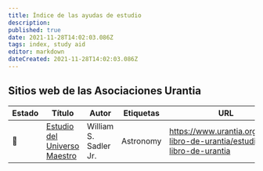 ```yaml
---
title: Índice de las ayudas de estudio
description:
published: true
date: 2021-11-28T14:02:03.086Z
tags: index, study aid
editor: markdown
dateCreated: 2021-11-28T14:02:03.086Z
---
```


## Sitios web de las Asociaciones Urantia


| Estado                | Título                            |     Autor             | Etiquetas           | URL                                                                        |
| ----------------------| ----------------------------------| ----------------------| ------------------- | -------------------------------------------------------------------------- |
| :white_square_button: | [Estudio del Universo Maestro](/es/article/William_S_Sadler_Jr/Study_of_the_Master_Universe/Index)    | William S. Sadler Jr. | Astronomy           | https://www.urantia.org/es/el-libro-de-urantia/estudia-el-libro-de-urantia |